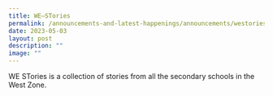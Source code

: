 ```yaml
---
title: WE–STories
permalink: /announcements-and-latest-happenings/announcements/westories/
date: 2023-05-03
layout: post
description: ""
image: ""
---
```

WE STories is a collection of stories from all the secondary schools in the West Zone.

